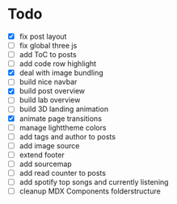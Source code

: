 # Todo

- [x] fix post layout
- [ ] fix global three js
- [ ] add ToC to posts
- [ ] add code row highlight
- [x] deal with image bundling
- [ ] build nice navbar
- [x] build post overview
- [ ] build lab overview
- [ ] build 3D landing animation
- [x] animate page transitions
- [ ] manage lighttheme colors
- [ ] add tags and author to posts
- [ ] add image source
- [ ] extend footer
- [ ] add sourcemap
- [ ] add read counter to posts
- [ ] add spotify top songs and currently listening
- [ ] cleanup MDX Components folderstructure
